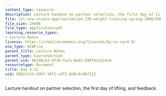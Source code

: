 ```yaml
---
content_type: resource
description: Lecture handout on partner selection, the first day of lifting, and feedback.
file: /ol-ocw-studio-app/courses/pe-720-weight-training-spring-2006/99b21c54d3bf10f1cdf38d6c9c4bf212_day5.pdf
file_size: 24496
file_type: application/pdf
learning_resource_types:
- Lecture Notes
license: https://creativecommons.org/licenses/by-nc-sa/4.0/
ocw_type: OCWFile
parent_title: Lecture Notes
parent_type: CourseSection
parent_uid: 96340cb3-df30-faca-8e02-b90f42a224c0
resourcetype: Document
title: Day 5-12
uid: 99b21c54-d3bf-10f1-cdf3-8d6c9c4bf212
---
```

Lecture handout on partner selection, the first day of lifting, and feedback.